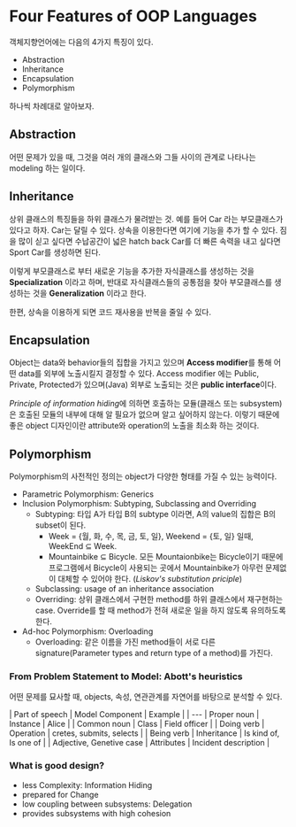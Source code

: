 # Four Features of OOP Languages

객체지향언어에는 다음의 4가지 특징이 있다.

- Abstraction
- Inheritance
- Encapsulation
- Polymorphism

하나씩 차례대로 알아보자.

## Abstraction

어떤 문제가 있을 때, 그것을 여러 개의 클래스와 그들 사이의 관계로 나타나는 modeling 하는 일이다.

## Inheritance

상위 클래스의 특징들을 하위 클래스가 물려받는 것.
예를 들어 Car 라는 부모클래스가 있다고 하자.
Car는 달릴 수 있다. 상속을 이용한다면 여기에 기능을 추가 할 수 있다.
짐을 많이 싣고 싶다면 수납공간이 넓은 hatch back Car를
더 빠른 속력을 내고 싶다면 Sport Car를 생성하면 된다.

이렇게 부모클래스로 부터 새로운 기능을 추가한 자식클래스를 생성하는 것을 **Specialization** 이라고 하며,
반대로 자식클래스들의 공통점을 찾아 부모클래스를 생성하는 것을 **Generalization** 이라고 한다.

한편, 상속을 이용하게 되면 코드 재사용을 반복을 줄일 수 있다.

## Encapsulation

Object는 data와 behavior들의 집합을 가지고 있으며 **Access modifier**를 통해 어떤 data를 외부에 노출시킬지 결정할 수 있다.
Access modifier 에는 Public, Private, Protected가 있으며(Java) 외부로 노출되는 것은 **public interface**이다.

*Principle of information hiding*에 의하면 호출하는 모듈(클래스 또는 subsystem)은 호출된 모듈의 내부에 대해 알 필요가 없으며 알고 싶어하지 않는다. 
이렇기 때문에 좋은 object 디자인이란 attribute와 operation의 노출을 최소화 하는 것이다.


## Polymorphism

Polymorphism의 사전적인 정의는 object가 다양한 형태를 가질 수 있는 능력이다.

- Parametric Polymorphism: Generics
- Inclusion Polymorphism: Subtyping, Subclassing and Overriding
	- Subtyping: 타입 A가 타입 B의 subtype 이라면, A의 value의 집합은 B의 subset이 된다.
		- Week = {월, 화, 수, 목, 금, 토, 일}, Weekend = {토, 일} 일때, WeekEnd ⊆ Week.
		- Mountainbike ⊆ Bicycle. 모든 Mountaionbike는 Bicycle이기 때문에 프로그램에서 Bicycle이 사용되는 곳에서 Mountainbike가 아무런 문제없이 대체할 수 있어야 한다. (*Liskov's substitution priciple*)
	- Subclassing: usage of an inheritance association 
	- Overriding: 상위 클래스에서 구현한 method를 하위 클래스에서 재구현하는 case. Override를 할 때 method가 전혀 새로운 일을 하지 않도록 유의하도록 한다.
- Ad-hoc Polymorphism: Overloading
	- Overloading: 같은 이름을 가진 method들이 서로 다른 signature(Parameter types and return type of a method)를 가진다.

### From Problem Statement to Model: Abott's heuristics

어떤 문제를 묘사할 때, objects, 속성, 연관관계를 자연어를 바탕으로 분석할 수 있다.

| Part of speech | Model Component | Example |
| ---
| Proper noun | Instance | Alice |
| Common noun | Class | Field officer |
| Doing verb | Operation | cretes, submits, selects |
| Being verb | Inheritance | Is kind of, Is one of |
| Adjective, Genetive case | Attributes | Incident description |


### What is good design? 

- less Complexity: Information Hiding
- prepared for Change
- low coupling between subsystems: Delegation
- provides subsystems with high cohesion
